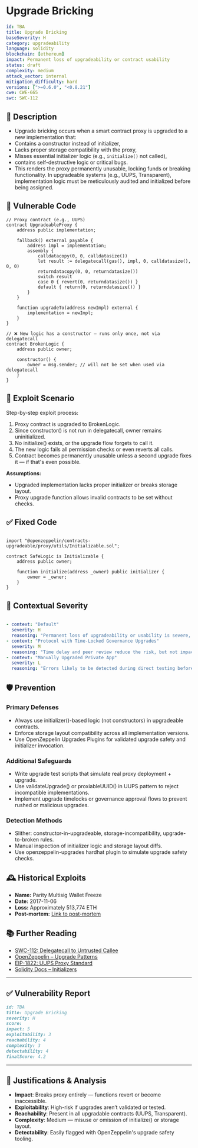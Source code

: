# Upgrade Bricking

```YAML
id: TBA
title: Upgrade Bricking 
baseSeverity: H
category: upgradeability
language: solidity
blockchain: [ethereum]
impact: Permanent loss of upgradeability or contract usability
status: draft
complexity: medium
attack_vector: internal
mitigation_difficulty: hard
versions: [">=0.6.0", "<0.8.21"]
cwe: CWE-665
swc: SWC-112
```

## 📝 Description

- Upgrade bricking occurs when a smart contract proxy is upgraded to a new implementation that:
- Contains a constructor instead of initializer,
- Lacks proper storage compatibility with the proxy,
- Misses essential initializer logic (e.g., `initialize()` not called),
- contains self-destructive logic or critical bugs.
- This renders the proxy  permanently unusable, locking funds or breaking functionality. In upgradeable systems (e.g., UUPS, Transparent), implementation logic must be meticulously audited and initialized before being assigned.

## 🚨 Vulnerable Code

```solidity
// Proxy contract (e.g., UUPS)
contract UpgradeableProxy {
    address public implementation;

    fallback() external payable {
        address impl = implementation;
        assembly {
            calldatacopy(0, 0, calldatasize())
            let result := delegatecall(gas(), impl, 0, calldatasize(), 0, 0)
            returndatacopy(0, 0, returndatasize())
            switch result
            case 0 { revert(0, returndatasize()) }
            default { return(0, returndatasize()) }
        }
    }

    function upgradeTo(address newImpl) external {
        implementation = newImpl;
    }
}

// ❌ New logic has a constructor — runs only once, not via delegatecall
contract BrokenLogic {
    address public owner;

    constructor() {
        owner = msg.sender; // will not be set when used via delegatecall
    }
}
```

## 🧪 Exploit Scenario

Step-by-step exploit process:

1. Proxy contract is upgraded to BrokenLogic.
2. Since constructor() is not run in delegatecall, owner remains uninitialized.
3. No initialize() exists, or the upgrade flow forgets to call it.
4. The new logic fails all permission checks or even reverts all calls.
5. Contract becomes permanently unusable unless a second upgrade fixes it — if that's even possible.

**Assumptions:**

- Upgraded implementation lacks proper initializer or breaks storage layout.
- Proxy upgrade function allows invalid contracts to be set without checks.

## ✅ Fixed Code

```solidity

import "@openzeppelin/contracts-upgradeable/proxy/utils/Initializable.sol";

contract SafeLogic is Initializable {
    address public owner;

    function initialize(address _owner) public initializer {
        owner = _owner;
    }
}
```
## 🧭 Contextual Severity

```yaml

- context: "Default"
  severity: H
  reasoning: "Permanent loss of upgradeability or usability is severe, even without fund loss."
- context: "Protocol with Time-Locked Governance Upgrades"
  severity: M
  reasoning: "Time delay and peer review reduce the risk, but not impact."
- context: "Manually Upgraded Private App"
  severity: L
  reasoning: "Errors likely to be detected during direct testing before deployment."
```

## 🛡️ Prevention

### Primary Defenses

- Always use initializer()-based logic (not constructors) in upgradeable contracts.
- Enforce storage layout compatibility across all implementation versions.
- Use OpenZeppelin Upgrades Plugins for validated upgrade safety and initializer invocation.

### Additional Safeguards

- Write upgrade test scripts that simulate real proxy deployment + upgrade.
- Use validateUpgrade() or proxiableUUID() in UUPS pattern to reject incompatible implementations.
- Implement upgrade timelocks or governance approval flows to prevent rushed or malicious upgrades.

### Detection Methods

- Slither: constructor-in-upgradeable, storage-incompatibility, upgrade-to-broken rules.
- Manual inspection of initializer logic and storage layout diffs.
- Use openzeppelin-upgrades hardhat plugin to simulate upgrade safety checks.

## 🕰️ Historical Exploits

- **Name:** Parity Multisig Wallet Freeze 
- **Date:** 2017-11-06 
- **Loss:** Approximately 513,774 ETH 
- **Post-mortem:** [Link to post-mortem](https://codeofcode.org/lessons/case-studies-of-real-world-smart-contract-vulnerabilities-and-exploits/)

## 📚 Further Reading

- [SWC-112: Delegatecall to Untrusted Callee](https://swcregistry.io/docs/SWC-112) 
- [OpenZeppelin – Upgrade Patterns](https://docs.openzeppelin.com/upgrades-plugins/1.x/) 
- [EIP-1822: UUPS Proxy Standard](https://eips.ethereum.org/EIPS/eip-1822)
- [Solidity Docs – Initializers](https://docs.soliditylang.org/en/latest/contracts.html#constructors) 
  
---

## ✅ Vulnerability Report

```markdown
id: TBA
title: Upgrade Bricking  
severity: H
score:
impact: 5         
exploitability: 3 
reachability: 4  
complexity: 3     
detectability: 4  
finalScore: 4.2
```

---

## 📄 Justifications & Analysis

- **Impact**: Breaks proxy entirely — functions revert or become inaccessible.
- **Exploitability**: High-risk if upgrades aren’t validated or tested.
- **Reachability**: Present in all upgradable contracts (UUPS, Transparent).
- **Complexity**: Medium — misuse or omission of initialize() or storage layout.
- **Detectability**: Easily flagged with OpenZeppelin's upgrade safety tooling.